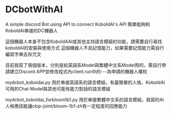 # DCbotWithAI
A simple discord Bot using API to connect KoboldAI's API
簡單能夠和KoboldAI串接的DC機器人

這個機器人本身不包含KoboldAAI或其他主持語言模組的功能，請需要自行尋找koboldAI的安裝與使用方式
這個機器人不具記憶能力，如果需要記憶能力需自行編寫字典去存咒文

目前我寫了兩個版本，分別是給英語系Model與繁體中文系Model用的，需自行申請建立Discord APP並修改程式內client.run中的---為申請的機器人權杖

mydcbot_koboldai.py
用於串接英語系的語言模組，有最簡單的人格，KoboldAI可用的Chat Model與其他可能有能力對話的語言模組

mydcbot_koboldai_forbloom1b1.py
用於串接繁體中文系的語言模組，我寫的AI人格應該能讓ckip-joint/bloom-1b1-zh有一定程度的回應能力

